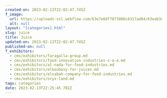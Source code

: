 ```yaml
---
created-on: 2023-02-13T22:02:47.745Z
f_image:
  url: https://uploads-ssl.webflow.com/63e7e60f7073806c8317ad04/63eab3875e3d6bca719fc221_M2EwOQ.png
  alt: null
layout: "[categories].html"
slug: juice
title: Juice
updated-on: 2023-02-13T22:02:47.745Z
published-on: null
f_exhibitors:
  - cms/exhibitors/faragalla-group.md
  - cms/exhibitors/food-innovation-industries-s-a-e.md
  - cms/exhibitors/al-nada-for-food-industries.md
  - cms/exhibitors/elkoubasy-for-juices.md
  - cms/exhibitors/elsabah-company-for-food-industries.md
  - cms/exhibitors/oryx-land.md
tags: categories
date: 2023-02-13T22:25:45.702Z
---
```

